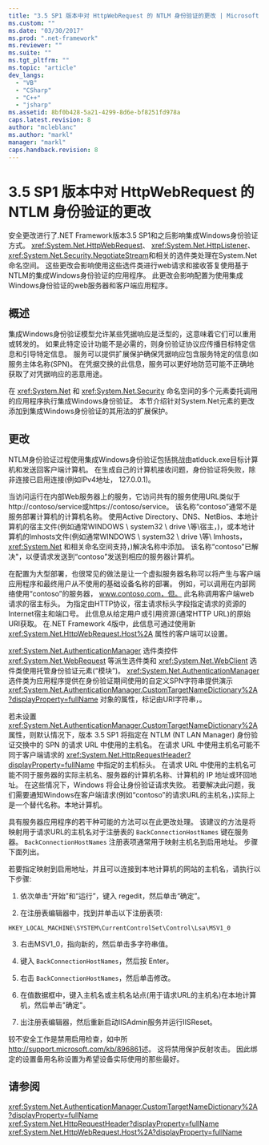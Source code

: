 ```yaml
---
title: "3.5 SP1 版本中对 HttpWebRequest 的 NTLM 身份验证的更改 | Microsoft Docs"
ms.custom: ""
ms.date: "03/30/2017"
ms.prod: ".net-framework"
ms.reviewer: ""
ms.suite: ""
ms.tgt_pltfrm: ""
ms.topic: "article"
dev_langs: 
  - "VB"
  - "CSharp"
  - "C++"
  - "jsharp"
ms.assetid: 8bf0b428-5a21-4299-8d6e-bf8251fd978a
caps.latest.revision: 8
author: "mcleblanc"
ms.author: "markl"
manager: "markl"
caps.handback.revision: 8
---
```

# 3.5 SP1 版本中对 HttpWebRequest 的 NTLM 身份验证的更改
安全更改进行了.NET Framework版本3.5 SP1和之后影响集成Windows身份验证方式。 <xref:System.Net.HttpWebRequest>、 <xref:System.Net.HttpListener>、 <xref:System.Net.Security.NegotiateStream>和相关的选件类处理在System.Net命名空间。  这些更改会影响使用这些选件类进行web请求和接收答复使用基于NTLM的集成Windows身份验证的应用程序。  此更改会影响配置为使用集成Windows身份验证的web服务器和客户端应用程序。  
  
## 概述  
 集成Windows身份验证模型允许某些凭据响应是泛型的，这意味着它们可以重用或转发的。  如果此特定设计功能不是必需的，则身份验证协议应传播目标特定信息和引导特定信息。  服务可以提供扩展保护确保凭据响应包含服务特定的信息\(如服务主体名称\(SPN\)。  在凭据交换的此信息，服务可以更好地防范可能不正确地获取了对凭据响应的恶意用途。  
  
 在 <xref:System.Net> 和 <xref:System.Net.Security> 命名空间的多个元素委托调用的应用程序执行集成Windows身份验证。  本节介绍针对System.Net元素的更改添加到集成Windows身份验证的其用法的扩展保护。  
  
## 更改  
 NTLM身份验证过程使用集成Windows身份验证包括挑战由atlduck.exe目标计算机和发送回客户端计算机。  在生成自己的计算机接收问题，身份验证将失败，除非连接已启用连接\(例如IPv4地址， 127.0.0.1\)。  
  
 当访问运行在内部Web服务器上的服务，它访问共有的服务使用URL类似于http:\/\/contoso\/service或https:\/\/contoso\/service。  该名称“contoso”通常不是服务部署计算机的计算机名称。  使用Active Directory、DNS、NetBios、本地计算机的宿主文件\(例如通常WINDOWS \\ system32 \\ drive \\等\\宿主，\)，或本地计算机的lmhosts文件\(例如通常WINDOWS \\ system32 \\ drive \\等\\ lmhosts， <xref:System.Net> 和相关命名空间支持，\)解决名称中添加。  该名称“contoso”已解决"，以便请求发送到“contoso”发送到相应的服务器计算机。  
  
 在配置为大型部署，也很常见的做法是让一个虚拟服务器名称可以将产生与客户端应用程序和最终用户从不使用的基础设备名称的部署。  例如，可以调用在内部网络使用“contoso”的服务器， www.contoso.com，但。  此名称调用客户端web请求的宿主标头。  为指定由HTTP协议，宿主请求标头字段指定请求的资源的Internet宿主和端口号。  此信息从给定用户或引用资源\(通常HTTP URL\)的原始URI获取。  在.NET Framework 4版中，此信息可通过使用新 <xref:System.Net.HttpWebRequest.Host%2A> 属性的客户端可以设置。  
  
 <xref:System.Net.AuthenticationManager> 选件类控件 <xref:System.Net.WebRequest> 等派生选件类和 <xref:System.Net.WebClient> 选件类使用托管身份验证元素\(“模块”\)。  <xref:System.Net.AuthenticationManager> 选件类为应用程序提供在身份验证期间使用的自定义SPN字符串提供演示 <xref:System.Net.AuthenticationManager.CustomTargetNameDictionary%2A?displayProperty=fullName> 对象的属性，标记由URI字符串，。  
  
 若未设置 <xref:System.Net.AuthenticationManager.CustomTargetNameDictionary%2A> 属性，则默认情况下，版本 3.5 SP1 将指定在 NTLM \(NT LAN Manager\) 身份验证交换中的 SPN 的请求 URL 中使用的主机名。  在请求 URL 中使用主机名可能不同于客户端请求的 <xref:System.Net.HttpRequestHeader?displayProperty=fullName> 中指定的主机标头。  在请求 URL 中使用的主机名可能不同于服务器的实际主机名、服务器的计算机名称、计算机的 IP 地址或环回地址。  在这些情况下，Windows 将会让身份验证请求失败。  若要解决此问题，我们需要通知Windows在客户端请求\(例如“contoso”的请求URL的主机名，\)实际上是一个替代名称。本地计算机。  
  
 具有服务器应用程序的若干种可能的方法可以在此更改处理。  该建议的方法是将映射用于请求URL的主机名对于注册表的 `BackConnectionHostNames` 键在服务器。  `BackConnectionHostNames` 注册表项通常用于映射主机名到启用地址。  步骤下面列出。  
  
 若要指定映射到启用地址，并且可以连接到本地计算机的网站的主机名，请执行以下步骤:  
  
 1.  依次单击“开始”和“运行”，键入 regedit，然后单击“确定”。  
  
 2.  在注册表编辑器中，找到并单击以下注册表项:  
  
 `HKEY_LOCAL_MACHINE\SYSTEM\CurrentControlSet\Control\Lsa\MSV1_0`  
  
 3.  右击MSV1\_0，指向新的，然后单击多字符串值。  
  
 4.  键入 `BackConnectionHostNames`，然后按 Enter。  
  
 5.  右击 `BackConnectionHostNames`，然后单击修改。  
  
 6.  在值数据框中，键入主机名或主机名站点\(用于请求URL的主机名\)在本地计算机，然后单击"确定"。  
  
 7.  出注册表编辑器，然后重新启动IISAdmin服务并运行IISReset。  
  
 较不安全工作是禁用启用检查，如中所 [http:\/\/support.microsoft.com\/kb\/896861](http://go.microsoft.com/fwlink/?LinkID=179657)述。  这将禁用保护反射攻击。  因此绑定的设置备用名称设置为希望设备实际使用的那些最好。  
  
## 请参阅  
 <xref:System.Net.AuthenticationManager.CustomTargetNameDictionary%2A?displayProperty=fullName>   
 <xref:System.Net.HttpRequestHeader?displayProperty=fullName>   
 <xref:System.Net.HttpWebRequest.Host%2A?displayProperty=fullName>